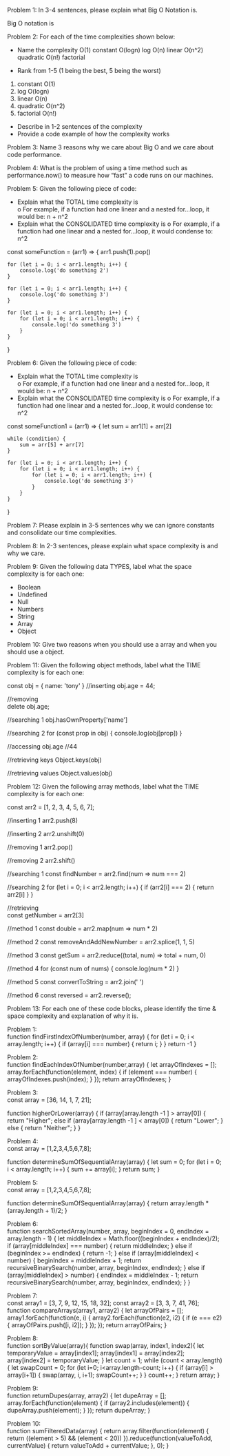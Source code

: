 Problem 1: In 3-4 sentences, please explain what Big O Notation is.

Big O notation is

Problem 2: For each of the time complexities shown below:

- Name the complexity
  O(1) constant
  O(logn) log
  O(n) linear
  O(n^2) quadratic
  O(n!) factorial

- Rank from 1-5 (1 being the best, 5 being the worst)

1. constant O(1)
2. log O(logn)
3. linear O(n)
4. quadratic O(n^2)
5. factorial O(n!)

- Describe in 1-2 sentences of the complexity
- Provide a code example of how the complexity works

Problem 3: Name 3 reasons why we care about Big O and we care about code performance.

Problem 4: What is the problem of using a time method such as performance.now() to measure how “fast” a
code runs on our machines.

Problem 5: Given the following piece of code:

- Explain what the TOTAL time complexity is  
  o For example, if a function had one linear and a nested for...loop, it would be: n + n^2
- Explain what the CONSOLIDATED time complexity is
  o For example, if a function had one linear and a nested for...loop, it would condense to: n^2

const someFunction = (arr1) => {
arr1.push(1).pop()

    for (let i = 0; i < arr1.length; i++) {
        console.log('do something 2')
    }

    for (let i = 0; i < arr1.length; i++) {
        console.log('do something 3')
    }

    for (let i = 0; i < arr1.length; i++) {
        for (let i = 0; i < arr1.length; i++) {
            console.log('do something 3')
        }
    }

}

Problem 6: Given the following piece of code:

- Explain what the TOTAL time complexity is  
  o For example, if a function had one linear and a nested for...loop, it would be: n + n^2
- Explain what the CONSOLIDATED time complexity is
  o For example, if a function had one linear and a nested for...loop, it would condense to: n^2

const someFunction1 = (arr1) => {
let sum = arr1[1] + arr[2]

    while (condition) {
        sum = arr[5] + arr[7]
    }

    for (let i = 0; i < arr1.length; i++) {
        for (let i = 0; i < arr1.length; i++) {
            for (let i = 0; i < arr1.length; i++) {
                console.log('do something 3')
            }
        }
    }

}

Problem 7: Please explain in 3-5 sentences why we can ignore constants and consolidate our time complexities.

Problem 8: In 2-3 sentences, please explain what space complexity is and why we care.

Problem 9: Given the following data TYPES, label what the space complexity is for each one:

- Boolean
- Undefined
- Null
- Numbers
- String
- Array
- Object

Problem 10: Give two reasons when you should use a array and when you should use a object.

Problem 11: Given the following object methods, label what the TIME complexity is for each one:

const obj = {
name: 'tony'
}
//inserting
obj.age = 44;

//removing  
delete obj.age;

//searching 1
obj.hasOwnProperty['name']

//searching 2
for (const prop in obj) {
console.log(obj[prop])
}

//accessing
obj.age //44

//retrieving keys
Object.keys(obj)

//retrieving values
Object.values(obj)

Problem 12: Given the following array methods, label what the TIME complexity is for each one:

const arr2 = [1, 2, 3, 4, 5, 6, 7];

//inserting 1
arr2.push(8)

//inserting 2
arr2.unshift(0)

//removing 1
arr2.pop()

//removing 2
arr2.shift()

//searching 1
const findNumber = arr2.find(num => num === 2)

//searching 2
for (let i = 0; i < arr2.length; i++) {
if (arr2[i] === 2) {
return arr2[i]
}
}

//retrieving  
const getNumber = arr2[3]

//method 1
const double = arr2.map(num => num \* 2)

//method 2
const removeAndAddNewNumber = arr2.splice(1, 1, 5)

//method 3
const getSum = arr2.reduce((total, num) => total + num, 0)

//method 4
for (const num of nums) {
console.log(num \* 2)
}

//method 5
const convertToString = arr2.join(' ')

//method 6
const reversed = arr2.reverse();

Problem 13: For each one of these code blocks, please identify the time & space complexity and explanation of
why it is.

Problem 1:  
function findFirstIndexOfNumber(number, array) {
for (let i = 0; i < array.length; i++) {
if (array[i] === number) {
return i;
}
}
return -1
}

Problem 2:  
function findEachIndexOfNumber(number,array) {
let arrayOfIndexes = [];
array.forEach(function(element, index) {
if (element === number) {
arrayOfIndexes.push(index);
}
});
return arrayOfIndexes;
}

Problem 3:  
const array = [36, 14, 1, 7, 21];

function higherOrLower(array) {
if (array[array.length -1 ] > array[0]) {
return "Higher";
else if (array[array.length -1 ] < array[0]) {
return "Lower";
} else {
return "Neither";
}
}

Problem 4:  
const array = [1,2,3,4,5,6,7,8];

function determineSumOfSequentialArray(array) {
let sum = 0;
for (let i = 0; i < array.length; i++) {
sum += array[i];
}
return sum;
}

Problem 5:  
const array = [1,2,3,4,5,6,7,8];

function determineSumOfSequentialArray(array) {
return array.length \* (array.length + 1)/2;
}

Problem 6:  
function searchSortedArray(number, array, beginIndex = 0, endIndex = array.length - 1) {
let middleIndex = Math.floor((beginIndex + endIndex)/2);
if (array[middleIndex] === number) {
return middleIndex;
} else if (beginIndex >= endIndex) {
return -1;
} else if (array[middleIndex] < number) {
beginIndex = middleIndex + 1;
return recursiveBinarySearch(number, array, beginIndex, endIndex);
} else if (array[middleIndex] > number) {
endIndex = middleIndex - 1;
return recursiveBinarySearch(number, array, beginIndex, endIndex);
}
}

Problem 7:  
const array1 = [3, 7, 9, 12, 15, 18, 32];
const array2 = [3, 3, 7, 41, 76];
function compareArrays(array1, array2) {
let arrayOfPairs = [];
array1.forEach(function(e, i) {
array2.forEach(function(e2, i2) {
if (e === e2) {
arrayOfPairs.push([i, i2]);
}
});
});
return arrayOfPairs;
}

Problem 8:  
function sortByValue(array){
function swap(array, index1, index2){
let temporaryValue = array[index1];
array[index1] = array[index2];
array[index2] = temporaryValue;
}
let count = 1;
while (count < array.length) {
let swapCount = 0;
for (let i=0; i<array.length-count; i++) {
if (array[i] > array[i+1]) {
swap(array, i, i+1);
swapCount++;
}
}
count++;
}
return array;
}

Problem 9:  
function returnDupes(array, array2) {
let dupeArray = [];
array.forEach(function(element) {
if (array2.includes(element)) {
dupeArray.push(element);
}
});
return dupeArray;
}

Problem 10:  
function sumFilteredData(array) {
return array.filter(function(element) {
return ((element > 5) && (element < 20))
}).reduce(function(valueToAdd, currentValue) {
return valueToAdd + currentValue;
}, 0);
}
